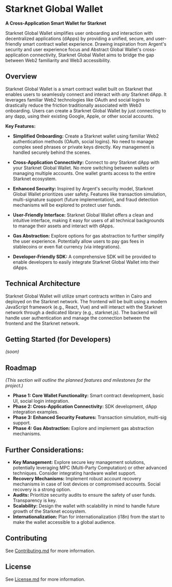 # Starknet Global Wallet

**A Cross-Application Smart Wallet for Starknet**

Starknet Global Wallet simplifies user onboarding and interaction with decentralized applications (dApps) by providing a unified, secure, and user-friendly smart contract wallet experience.  Drawing inspiration from Argent's security and user experience focus and Abstract Global Wallet's cross-application connectivity, Starknet Global Wallet aims to bridge the gap between Web2 familiarity and Web3 accessibility.

## Overview

Starknet Global Wallet is a smart contract wallet built on Starknet that enables users to seamlessly connect and interact with *any* Starknet dApp.  It leverages familiar Web2 technologies like OAuth and social logins to drastically reduce the friction traditionally associated with Web3 onboarding.  Users can create a Starknet Global Wallet by just connecting to any dapp, using their existing Google, Apple, or other social accounts.

**Key Features:**

* **Simplified Onboarding:** Create a Starknet wallet using familiar Web2 authentication methods (OAuth, social logins). No need to manage complex seed phrases or private keys directly. Key management is handled securely behind the scenes.

* **Cross-Application Connectivity:** Connect to *any* Starknet dApp with your Starknet Global Wallet. No more switching between wallets or managing multiple accounts. One wallet grants access to the entire Starknet ecosystem.

* **Enhanced Security:**  Inspired by Argent's security model, Starknet Global Wallet prioritizes user safety. Features like transaction simulation, multi-signature support (future implementation), and fraud detection mechanisms will be explored to protect user funds.

* **User-Friendly Interface:** Starknet Global Wallet offers a clean and intuitive interface, making it easy for users of all technical backgrounds to manage their assets and interact with dApps.

* **Gas Abstraction:** Explore options for gas abstraction to further simplify the user experience. Potentially allow users to pay gas fees in stablecoins or even fiat currency (via integrations).

* **Developer-Friendly SDK:** A comprehensive SDK will be provided to enable developers to easily integrate Starknet Global Wallet into their dApps.

## Technical Architecture

Starknet Global Wallet will utilize smart contracts written in Cairo and deployed on the Starknet network. The frontend will be built using a modern JavaScript framework (e.g., React, Vue) and will interact with the Starknet network through a dedicated library (e.g., starknet.js). The backend will handle user authentication and manage the connection between the frontend and the Starknet network.

## Getting Started (for Developers)

*(soon)*

## Roadmap

*(This section will outline the planned features and milestones for the project.)*

* **Phase 1: Core Wallet Functionality:** Smart contract development, basic UI, social login integration.
* **Phase 2: Cross-Application Connectivity:** SDK development, dApp integration examples.
* **Phase 3: Enhanced Security Features:** Transaction simulation, multi-sig support.
* **Phase 4: Gas Abstraction:** Explore and implement gas abstraction mechanisms.

## Further Considerations:

* **Key Management:** Explore secure key management solutions, potentially leveraging MPC (Multi-Party Computation) or other advanced techniques.  Consider integrating hardware wallet support.
* **Recovery Mechanisms:** Implement robust account recovery mechanisms in case of lost devices or compromised accounts.  Social recovery is a strong option.
* **Audits:** Prioritize security audits to ensure the safety of user funds.  Transparency is key.
* **Scalability:** Design the wallet with scalability in mind to handle future growth of the Starknet ecosystem.
* **Internationalization:** Plan for internationalization (i18n) from the start to make the wallet accessible to a global audience.

## Contributing

See [Contributing.md](Contributing.md) for more information.

## License

See [License.md](License.md) for more information.
